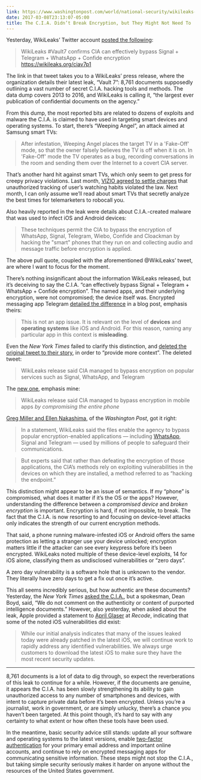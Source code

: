 ```yaml
---
link: https://www.washingtonpost.com/world/national-security/wikileaks-says-it-has-obtained-trove-of-cia-hacking-tools/2017/03/07/c8c50c5c-0345-11e7-b1e9-a05d3c21f7cf_story.html 
date: 2017-03-08T23:13:07-05:00
title: The C.I.A. Didn’t Break Encryption, but They Might Not Need To
---
```


Yesterday, WikiLeaks’ Twitter account [posted the following](https://twitter.com/wikileaks/status/839120909625606152): 

> WikiLeaks #Vault7 confirms CIA can effectively bypass Signal + Telegram + WhatsApp + Confide encryption
https://wikileaks.org/ciav7p1 

The link in that tweet takes you to a WikiLeaks’ press release, where the organization details their latest leak, “Vault 7”:  8,761 documents supposedly outlining a vast number of secret C.I.A. hacking tools and methods. The data dump covers 2013 to 2016, and WikiLeaks is calling it, “the largest ever publication of confidential documents on the agency.”  

From this dump, the most reported bits are related to dozens of exploits and malware the C.I.A. is claimed to have used in targeting smart devices and operating systems. To start, there’s “Weeping Angel”, an attack aimed at Samsung smart TVs: 

> After infestation, Weeping Angel places the target TV in a 'Fake-Off' mode, so that the owner falsely believes the TV is off when it is on. In 'Fake-Off' mode the TV operates as a bug, recording conversations in the room and sending them over the Internet to a covert CIA server.

That’s another hard hit against smart TVs, which only seem to get press for creepy privacy violations. Last month, [VIZIO agreed to settle charges](https://www.consumer.ftc.gov/blog/vizio-settlement-smart-tvs-should-not-track-your-shows-without-your-ok) that unauthorized tracking of user’s watching habits violated the law. Next month, I can only assume we’ll read about smart TVs that secretly analyze the best times for telemarketers to robocall you.
 
Also heavily reported in the leak were details about C.I.A.-created malware that was used to infect iOS and Android devices: 

> These techniques permit the CIA to bypass the encryption of WhatsApp, Signal, Telegram, Wiebo, Confide and Cloackman by hacking the "smart" phones that they run on and collecting audio and message traffic before encryption is applied.

The above pull quote, coupled with the aforementioned @WikiLeaks’ tweet, are where I want to focus for the moment. 

There’s nothing insignificant about the information WikiLeaks released, but it’s deceiving to say the C.I.A. “can effectively bypass Signal + Telegram + WhatsApp + Confide encryption”. The named apps, and their underlying encryption, were not compromised; the device itself was. Encrypted messaging app Telegram [detailed the difference](http://telegra.ph/Wikileaks-Vault7-NEWS) in a blog post, emphasis theirs: 

> This is not an app issue. It is relevant on the level of **devices** and **operating systems** like iOS and Android. For this reason, naming any particular app in this context is **misleading**.

Even the _New York Times_ failed to clarify this distinction, and [deleted the original tweet to their story](https://twitter.com/nytimes/status/839161021369573378), in order to “provide more context”. The deleted tweet: 

> WikiLeaks release said CIA managed to bypass encryption on popular services such as Signal, WhatsApp, and Telegram

The [new one](https://twitter.com/nytimes/status/839160771674255360), emphasis mine: 

> WikiLeaks release said CIA managed to bypass encryption in mobile apps _by compromising the entire phone_

[Greg Miller and Ellen Nakashima](https://www.washingtonpost.com/world/national-security/wikileaks-says-it-has-obtained-trove-of-cia-hacking-tools/2017/03/07/c8c50c5c-0345-11e7-b1e9-a05d3c21f7cf_story.html), of the _Washington Post_, got it right: 

> In a statement, WikiLeaks said the files enable the agency to bypass popular encryption-enabled applications — including [WhatsApp], Signal and Telegram — used by millions of people to safeguard their communications.

> But experts said that rather than defeating the encryption of those applications, the CIA’s methods rely on exploiting vulnerabilities in the devices on which they are installed, a method referred to as “hacking the endpoint.”

This distinction might appear to be an issue of semantics. If my “phone” is compromised, what does it matter if it’s the OS or the apps? However, understanding the difference between a _compromised device_ and _broken encryption_ is important. Encryption is hard, if not impossible, to break. The fact that the C.I.A. is now resorting to and focusing on device-level attacks only indicates the strength of our current encryption methods.

That said, a phone running malware-infested iOS or Android offers the same protection as letting a stranger use your device unlocked; encryption matters little if the attacker can see every keypress before it’s been encrypted. WikiLeaks noted multiple of these device-level exploits, 14 for iOS alone, classifying them as undisclosed vulnerabilities or “zero days”. 

<aside>A zero day vulnerability is a software hole that is unknown to the vendor. They literally have zero days to get a fix out once it’s active.</aside> 

This all seems incredibly serious, but how authentic are these documents? Yesterday, the _New York Times_ [asked the C.I.A.](https://www.nytimes.com/2017/03/07/world/europe/wikileaks-cia-hacking.html), but a spokesman, Dean Boyd, said, “We do not comment on the authenticity or content of purported intelligence documents.” However, also yesterday, when asked about the leak, Apple provided a statement to [April Glaser](http://www.recode.net/2017/3/8/14854726/apple-security-wikileaks-cia-documents) at _Recode_, indicating that some of the noted iOS vulnerabilities did exist: 

>  While our initial analysis indicates that many of the issues leaked today were already patched in the latest iOS, we will continue work to rapidly address any identified vulnerabilities. We always urge customers to download the latest iOS to make sure they have the most recent security updates.

---

8,761 documents is a lot of data to dig through, so expect the reverberations of this leak to continue for a while. However, if the documents are genuine, it appears the C.I.A. has been slowly strengthening its ability to gain unauthorized access to any number of smartphones and devices, with intent to capture private data before it’s been encrypted. Unless you’re a journalist, work in government, or are simply unlucky, there’s a chance you haven’t been targeted. At this point though, it’s hard to say with any certainty to what extent or how often these tools have been used. 

In the meantime, basic security advice still stands: update all your software and operating systems to the latest versions, enable [two-factor authentication](https://twofactorauth.org) for your primary email address and important online accounts, and continue to rely on encrypted messaging apps for communicating sensitive information. These steps might not stop the C.I.A., but taking simple security seriously makes it harder on anyone without the resources of the United States government. 

[whatsapp]: https://www.washingtonpost.com/world/national-security/whatsapp-the-messaging-service-announces-full-encryption-on-all-platforms/2016/04/05/80f071f6-fb3e-11e5-9140-e61d062438bb_story.html